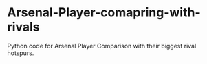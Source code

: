 # Arsenal-Player-comapring-with-rivals
Python code for Arsenal Player Comparison with their biggest rival hotspurs. 
